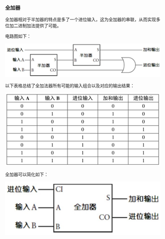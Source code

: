 ### 全加器

全加器相对于半加器的特点是多了一个进位输入，这为全加器的串联，从而实现多位加二进制加法提供了可能。

电路图如下：

![](../assets/images/02-42.png)

以下表格总结了全加法器所有可能的输入组合以及对应的输出结果：

![](../assets/images/02-43.png)

全加器可以简化如下：

![](../assets/images/02-44.png)
